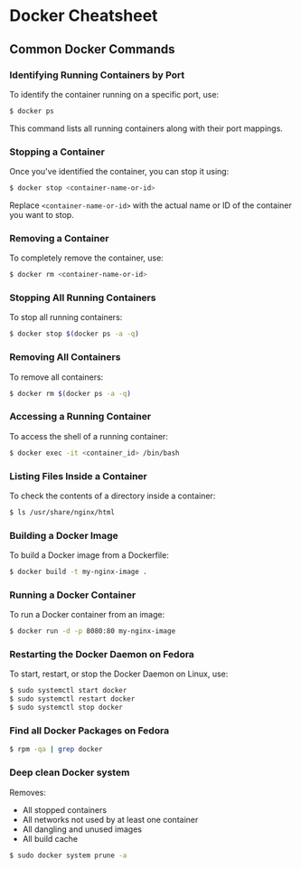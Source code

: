 # Docker Cheatsheet

## Common Docker Commands

### Identifying Running Containers by Port
To identify the container running on a specific port, use:
```sh
$ docker ps
```
This command lists all running containers along with their port mappings.

### Stopping a Container
Once you've identified the container, you can stop it using:
```sh
$ docker stop <container-name-or-id>
```
Replace `<container-name-or-id>` with the actual name or ID of the container you want to stop.

### Removing a Container
To completely remove the container, use:
```sh
$ docker rm <container-name-or-id>
```

### Stopping All Running Containers
To stop all running containers:
```sh
$ docker stop $(docker ps -a -q)
```

### Removing All Containers
To remove all containers:
```sh
$ docker rm $(docker ps -a -q)
```

### Accessing a Running Container
To access the shell of a running container:
```sh
$ docker exec -it <container_id> /bin/bash
```

### Listing Files Inside a Container
To check the contents of a directory inside a container:
```sh
$ ls /usr/share/nginx/html
```

### Building a Docker Image
To build a Docker image from a Dockerfile:
```sh
$ docker build -t my-nginx-image .
```

### Running a Docker Container
To run a Docker container from an image:
```sh
$ docker run -d -p 8080:80 my-nginx-image
```

### Restarting the Docker Daemon on Fedora
To start, restart, or stop the Docker Daemon on Linux, use:
```sh
$ sudo systemctl start docker
$ sudo systemctl restart docker
$ sudo systemctl stop docker
```

### Find all Docker Packages on Fedora
```sh
$ rpm -qa | grep docker
```

### Deep clean Docker system
Removes:
- All stopped containers
- All networks not used by at least one container
- All dangling and unused images
- All build cache
```sh
$ sudo docker system prune -a
```
